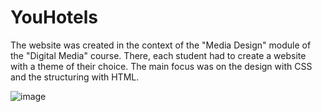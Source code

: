# YouHotels
The website was created in the context of the "Media Design" module of the "Digital Media" course. There, each student had to create a website with a theme of their choice. 
The main focus was on the design with CSS and the structuring with HTML.

![image](https://user-images.githubusercontent.com/92206527/136653185-d6d6075d-7d43-4550-89ac-5ae6fb047434.png)
